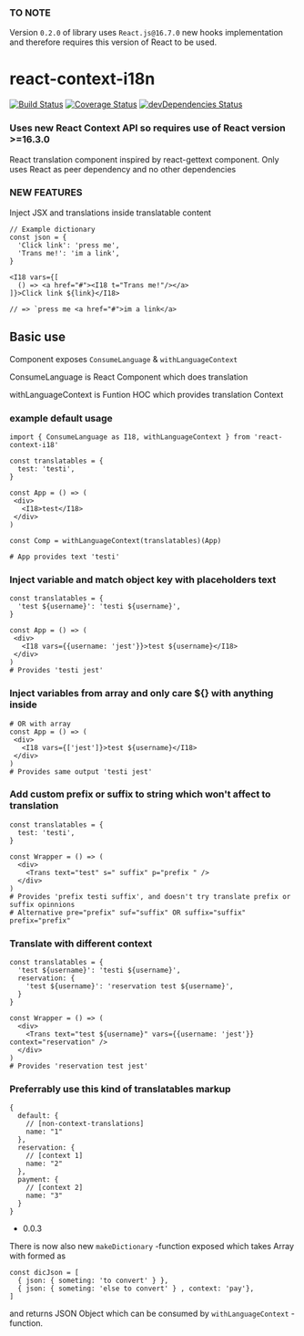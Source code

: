 ### TO NOTE

Version `0.2.0` of library uses `React.js@16.7.0` new hooks implementation and therefore requires this version of React to be used.


# react-context-i18n

[![Build Status](https://travis-ci.org/bumpah/react-context-i18n.svg?branch=master)](https://travis-ci.org/bumpah/react-context-i18n) [![Coverage Status](https://coveralls.io/repos/github/bumpah/react-context-i18n/badge.svg?branch=master)](https://coveralls.io/github/bumpah/react-context-i18n?branch=master) [![devDependencies Status](https://david-dm.org/bumpah/react-context-i18n/dev-status.svg)](https://david-dm.org/bumpah/react-context-i18n?type=dev)

### Uses new React Context API so requires use of React version >=16.3.0
React translation component inspired by react-gettext component.
Only uses React as peer dependency and no other dependencies



### NEW FEATURES

Inject JSX and translations inside translatable content

```
// Example dictionary
const json = {
  'Click link': 'press me',
  'Trans me!': 'im a link',
}

<I18 vars={[
  () => <a href="#"><I18 t="Trans me!"/></a>
]}>Click link ${link}</I18>

// => `press me <a href="#">im a link</a>
```


## Basic use

Component exposes `ConsumeLanguage` & `withLanguageContext`

ConsumeLanguage is React Component which does translation

withLanguageContext is Funtion HOC which provides translation Context


### example default usage
```
import { ConsumeLanguage as I18, withLanguageContext } from 'react-context-i18'

const translatables = {
  test: 'testi',
}

const App = () => (
 <div>
   <I18>test</I18>
 </div>
)

const Comp = withLanguageContext(translatables)(App)

# App provides text 'testi'
```

### Inject variable and match object key with placeholders text
```
const translatables = {
  'test ${username}': 'testi ${username}',
}

const App = () => (
 <div>
   <I18 vars={{username: 'jest'}}>test ${username}</I18>
 </div>
)
# Provides 'testi jest'
```
### Inject variables from array and only care ${} with anything inside 
```
# OR with array
const App = () => (
 <div>
   <I18 vars={['jest']}>test ${username}</I18>
 </div>
)
# Provides same output 'testi jest'
```
### Add custom prefix or suffix to string which won't affect to translation
```
const translatables = {
  test: 'testi',
}

const Wrapper = () => (
  <div>
    <Trans text="test" s=" suffix" p="prefix " />
  </div>
)
# Provides 'prefix testi suffix', and doesn't try translate prefix or suffix opinnions
# Alternative pre="prefix" suf="suffix" OR suffix="suffix" prefix="prefix"
```

### Translate with different context 
```
const translatables = {
  'test ${username}': 'testi ${username}',
  reservation: {
    'test ${username}': 'reservation test ${username}',
  }
}

const Wrapper = () => (
  <div>
    <Trans text="test ${username}" vars={{username: 'jest'}} context="reservation" />
  </div>
)
# Provides 'reservation test jest'
```

### Preferrably use this kind of translatables markup
```
{
  default: {
    // [non-context-translations]
    name: "1"
  },
  reservation: {
    // [context 1]
    name: "2"
  },
  payment: {
    // [context 2]
    name: "3"
  }
}
```

- 0.0.3

There is now also new `makeDictionary` -function exposed which takes Array with formed as 

```
const dicJson = [
  { json: { someting: 'to convert' } },
  { json: { someting: 'else to convert' } , context: 'pay'},
]
```

and returns JSON Object which can be consumed by `withLanguageContext` -function.

